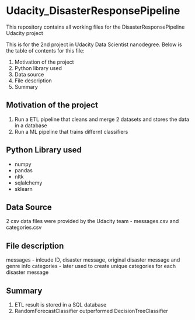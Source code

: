 # Udacity_DisasterResponsePipeline
This repository contains all working files for the DisasterResponsePipeline Udacity project

This is for the 2nd project in Udacity Data Scientist nanodegree. Below is the table of contents for this file: 
1. Motivation of the project
2. Python library used
3. Data source
4. File description
5. Summary

## Motivation of the project 

1. Run a ETL pipeline that cleans and merge 2 datasets and stores the data in a database 
2. Run a ML pipeline that trains differnt classifiers 

## Python Library used
- numpy
- pandas
- nltk
- sqlalchemy
- sklearn

## Data Source
2 csv data files were provided by the Udacity team - messages.csv and categories.csv 

## File description 
messages - inlcude ID, disaster message, original disaster message and genre info
categories - later used to create unique categories for each disaster message

## Summary 
1. ETL result is stored in a SQL database
2. RandomForecastClassifier outperformed DecisionTreeClassifier
